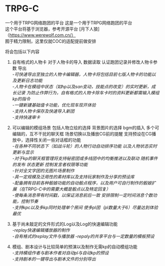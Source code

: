 # TRPG-C
一个用于TRPG网络跑团的平台
这是一个用于TRPG网络跑团的平台  
这个平台将基于浏览器，参考开源平台 [月下人狼]（https://www.werewolf.com.cn/）  
囿于精力限制，这里仅就COC的适配提前做安排  

将会包括以下内容  

1. 自有格式的人物卡 对于人物卡的导入 数据读取 认证跑团记录并修改人物卡参数 导出  
    -*可快速导出至独立的人物卡编辑器，人物卡将包括目前七版人物卡的功能以及更新日志功能*  
    -*人物卡在模组中状态（如hp以及san变动，技能点的改变）的实时更新，成长记录 为防止作弊行为，自有格式的人物卡除车卡时的资料更新都需输入模组kp的指令*  
    -*一键新建基础值卡功能，优化现车现开体验*  
    -*支持人物卡保存及快速导入新团*  
    -*支持快速审卡*

2. 可以编辑的模组场景 包括人物立绘的选择 背景图片的选择 bgm的插入 多个可编辑的，互不干扰的聊天框 场景切换以及播放CG前的提醒 支持预设在CG播放中，选择性关闭一些对话框的功能  
    -*在各种不同状态下（如战斗轮）的人物行动自动排序功能 以及人物状态实时更新与显示*  
    -*对于kp的聊天框管理将支持秘密团或多线团中的均衡推进以及联动 随机事件的发布 状态更新 控制发言者权限等功能*  
    -*针对全文字团的无图片场景制作*   
    -*具一定规模及泛用性的素材库以及支持玩家制作及分享的预设库*   
    -*配备拥有目前各种骰娘功能的自动骰点程序，以及用户可自行制作的骰娘扩展（在TRPG-C中的需要大概是骰点以及特定回复）*  
    -*使每条消息带有时间戳，以保证消息前后一致 安排限制一定时间消息个数功能，控制节奏*  
    -*支持kpc以及多kp同时处理单个房间 使多pl团（pl数量大于6）尽量达到体验最优*  
  
3. 基于尚未敲定的文件形式的Log以及Log的快速编辑功能  
    -*replay快速编辑播放器的制作*  
    -*自有格式的replay文件与播放器*
    -*repaly的共享平台与一定数量的模板预设*

4. 模组、剧本设计与比较简单的预演以及制作无需kp的自动模组功能    
    -*支持模组作者与剧本作者对自动pl与自动kp的预设*  
    -*支持剧本的一键导出与剧本文件的分别导出*
     
